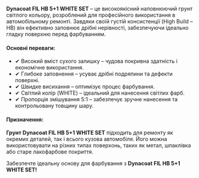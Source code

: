 **Dynacoat FIL HB 5+1 WHITE SET** – це високоякісний наповнюючий грунт світлого кольору, розроблений для професійного використання в автомобільному ремонті. Завдяки своїй густій консистенції (High Build – HB) він ефективно заповнює дрібні нерівності, забезпечуючи ідеально гладку поверхню перед фарбуванням.

#### Основні переваги:

- ✔ Високий вміст сухого залишку – чудова покривна здатність і економічне використання.
- ✔ Глибоке заповнення – усуває дрібні подряпини та дефекти поверхні.
- ✔ Швидке висихання – оптимізує процес фарбування.
- ✔ Світлий колір (WHITE) – ідеальний для нанесення світлих фарб.
- ✔ Пропорція змішування 5:1 – забезпечує зручне нанесення та контрольовану товщину шару.

#### Призначення:

**Грунт Dynacoat FIL HB 5+1 WHITE SET** підходить для ремонту як окремих деталей, так і всього кузова автомобіля. Його можна використовувати на різних типах поверхонь, таких як метал, шпаклівка або старе лакофарбове покриття.

Забезпечте ідеальну основу для фарбування з **Dynacoat FIL HB 5+1 WHITE SET!**
